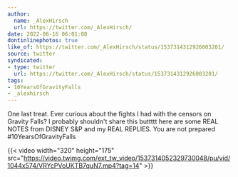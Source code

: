 ```yaml
---
author:
  name: _AlexHirsch
  url: https://twitter.com/_AlexHirsch/
date: 2022-06-16 06:01:08
dontinlinephotos: true
like_of: https://twitter.com/_AlexHirsch/status/1537314312926003201/
source: twitter
syndicated:
- type: twitter
  url: https://twitter.com/_AlexHirsch/status/1537314312926003201/
tags:
- 10YearsOfGravityFalls
- _alexhirsch
---
```


One last treat. Ever curious about the fights I had with the censors on Gravity Falls? I probably shouldn't share this buttttt here are some REAL NOTES from DISNEY S&amp;P and my REAL REPLIES. You are not prepared #10YearsOfGravityFalls 

{{< video width="320" height="175" src="https://video.twimg.com/ext_tw_video/1537314052329730048/pu/vid/1044x574/VRYcPVoUKTB7quN7.mp4?tag=14" >}}